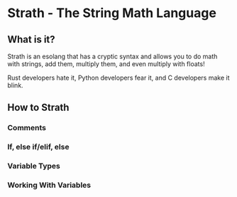 # Strath - The String Math Language
## What is it?
Strath is an esolang that has a cryptic syntax and allows you to do math with strings, add them, multiply them, and even multiply with floats!

Rust developers hate it, Python developers fear it, and C developers make it blink.

## How to Strath
### Comments

### If, else if/elif, else

### Variable Types

### Working With Variables
